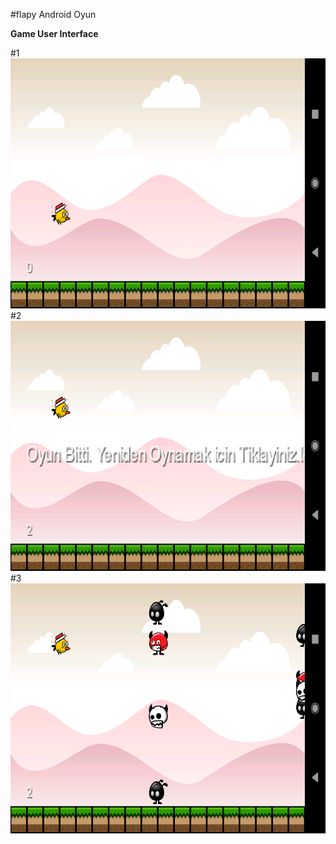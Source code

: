#flapy
Android Oyun

<b> Game User Interface </b>

#1
<img src="https://github.com/ertugruldeniz/flapy/blob/master/1.png" width="900" height="400"/>
#2
<img src="https://github.com/ertugruldeniz/flapy/blob/master/2.png" width="900" height="400"/>
#3
<img src="https://github.com/ertugruldeniz/flapy/blob/master/3.png" width="900" height="400"/>


